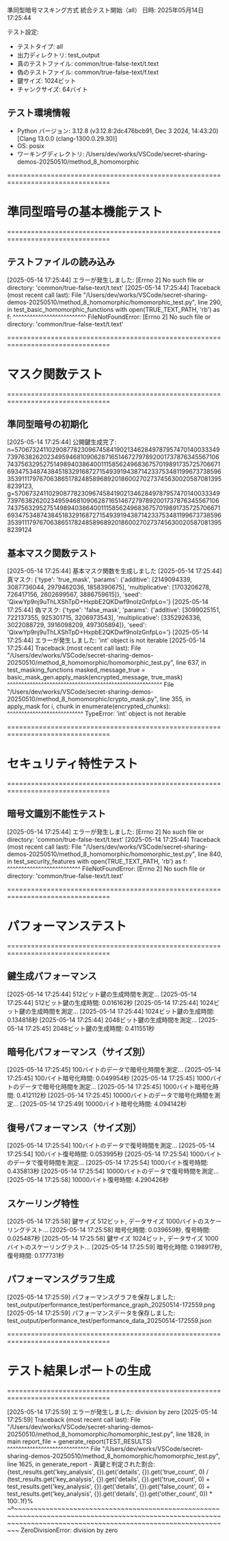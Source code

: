 準同型暗号マスキング方式 統合テスト開始（all）
日時: 2025年05月14日 17:25:44

テスト設定:
- テストタイプ: all
- 出力ディレクトリ: test_output
- 真のテストファイル: common/true-false-text/t.text
- 偽のテストファイル: common/true-false-text/f.text
- 鍵サイズ: 1024ビット
- チャンクサイズ: 64バイト

## テスト環境情報
- Python バージョン: 3.12.8 (v3.12.8:2dc476bcb91, Dec  3 2024, 14:43:20) [Clang 13.0.0 (clang-1300.0.29.30)]
- OS: posix
- ワーキングディレクトリ: /Users/dev/works/VSCode/secret-sharing-demos-20250510/method_8_homomorphic


================================================================================
# 準同型暗号の基本機能テスト
================================================================================


## テストファイルの読み込み
[2025-05-14 17:25:44] エラーが発生しました: [Errno 2] No such file or directory: 'common/true-false-text/t.text'
[2025-05-14 17:25:44] Traceback (most recent call last):
  File "/Users/dev/works/VSCode/secret-sharing-demos-20250510/method_8_homomorphic/homomorphic_test.py", line 290, in test_basic_homomorphic_functions
    with open(TRUE_TEXT_PATH, 'rb') as f:
         ^^^^^^^^^^^^^^^^^^^^^^^^^^
FileNotFoundError: [Errno 2] No such file or directory: 'common/true-false-text/t.text'


================================================================================
# マスク関数テスト
================================================================================


## 準同型暗号の初期化
[2025-05-14 17:25:44] 公開鍵生成完了: n=57067324110290877823096745841902134628497879574701400333497397638262023495946810906287165146727978920017378763455671067437563295275149894038640011158562496836757019891735725706671693475348743845183291687271549391943871423375348119967373859635391117976706386517824858968920186002702737456300205870813958239123, g=57067324110290877823096745841902134628497879574701400333497397638262023495946810906287165146727978920017378763455671067437563295275149894038640011158562496836757019891735725706671693475348743845183291687271549391943871423375348119967373859635391117976706386517824858968920186002702737456300205870813958239124

## 基本マスク関数テスト
[2025-05-14 17:25:44] 基本マスク関数を生成しました
[2025-05-14 17:25:44]   真マスク: {'type': 'true_mask', 'params': {'additive': [2149094339, 3087736044, 2979462036, 1858390675], 'multiplicative': [1703206278, 726417156, 2602699567, 3886759615]}, 'seed': 'QixwYp9nj9uThLXShTpD+HxpbE2QKDwf9noIzGnfpLo='}
[2025-05-14 17:25:44]   偽マスク: {'type': 'false_mask', 'params': {'additive': [3099025151, 722137355, 925301715, 3206973543], 'multiplicative': [3352926336, 3022088729, 3916098209, 497305894]}, 'seed': 'QixwYp9nj9uThLXShTpD+HxpbE2QKDwf9noIzGnfpLo='}
[2025-05-14 17:25:44] エラーが発生しました: 'int' object is not iterable
[2025-05-14 17:25:44] Traceback (most recent call last):
  File "/Users/dev/works/VSCode/secret-sharing-demos-20250510/method_8_homomorphic/homomorphic_test.py", line 637, in test_masking_functions
    masked_message_true = basic_mask_gen.apply_mask(encrypted_message, true_mask)
                          ^^^^^^^^^^^^^^^^^^^^^^^^^^^^^^^^^^^^^^^^^^^^^^^^^^^^^^^
  File "/Users/dev/works/VSCode/secret-sharing-demos-20250510/method_8_homomorphic/crypto_mask.py", line 355, in apply_mask
    for i, chunk in enumerate(encrypted_chunks):
                    ^^^^^^^^^^^^^^^^^^^^^^^^^^^
TypeError: 'int' object is not iterable


================================================================================
# セキュリティ特性テスト
================================================================================


## 暗号文識別不能性テスト
[2025-05-14 17:25:44] エラーが発生しました: [Errno 2] No such file or directory: 'common/true-false-text/t.text'
[2025-05-14 17:25:44] Traceback (most recent call last):
  File "/Users/dev/works/VSCode/secret-sharing-demos-20250510/method_8_homomorphic/homomorphic_test.py", line 840, in test_security_features
    with open(TRUE_TEXT_PATH, 'rb') as f:
         ^^^^^^^^^^^^^^^^^^^^^^^^^^
FileNotFoundError: [Errno 2] No such file or directory: 'common/true-false-text/t.text'


================================================================================
# パフォーマンステスト
================================================================================


## 鍵生成パフォーマンス
[2025-05-14 17:25:44] 512ビット鍵の生成時間を測定...
[2025-05-14 17:25:44]   512ビット鍵の生成時間: 0.016162秒
[2025-05-14 17:25:44] 1024ビット鍵の生成時間を測定...
[2025-05-14 17:25:44]   1024ビット鍵の生成時間: 0.134818秒
[2025-05-14 17:25:44] 2048ビット鍵の生成時間を測定...
[2025-05-14 17:25:45]   2048ビット鍵の生成時間: 0.411551秒

## 暗号化パフォーマンス（サイズ別）
[2025-05-14 17:25:45] 100バイトのデータで暗号化時間を測定...
[2025-05-14 17:25:45]   100バイト暗号化時間: 0.049954秒
[2025-05-14 17:25:45] 1000バイトのデータで暗号化時間を測定...
[2025-05-14 17:25:45]   1000バイト暗号化時間: 0.412112秒
[2025-05-14 17:25:45] 10000バイトのデータで暗号化時間を測定...
[2025-05-14 17:25:49]   10000バイト暗号化時間: 4.094142秒

## 復号パフォーマンス（サイズ別）
[2025-05-14 17:25:54] 100バイトのデータで復号時間を測定...
[2025-05-14 17:25:54]   100バイト復号時間: 0.053995秒
[2025-05-14 17:25:54] 1000バイトのデータで復号時間を測定...
[2025-05-14 17:25:54]   1000バイト復号時間: 0.435813秒
[2025-05-14 17:25:54] 10000バイトのデータで復号時間を測定...
[2025-05-14 17:25:58]   10000バイト復号時間: 4.290426秒

## スケーリング特性
[2025-05-14 17:25:58] 鍵サイズ 512ビット, データサイズ 1000バイトのスケーリングテスト...
[2025-05-14 17:25:58]   暗号化時間: 0.039659秒, 復号時間: 0.025487秒
[2025-05-14 17:25:58] 鍵サイズ 1024ビット, データサイズ 1000バイトのスケーリングテスト...
[2025-05-14 17:25:59]   暗号化時間: 0.198917秒, 復号時間: 0.177731秒

## パフォーマンスグラフ生成
[2025-05-14 17:25:59] パフォーマンスグラフを保存しました: test_output/performance_test/performance_graph_20250514-172559.png
[2025-05-14 17:25:59] パフォーマンスデータを保存しました: test_output/performance_test/performance_data_20250514-172559.json

================================================================================
# テスト結果レポートの生成
================================================================================

[2025-05-14 17:25:59] エラーが発生しました: division by zero
[2025-05-14 17:25:59] Traceback (most recent call last):
  File "/Users/dev/works/VSCode/secret-sharing-demos-20250510/method_8_homomorphic/homomorphic_test.py", line 1828, in main
    report_file = generate_report(TEST_RESULTS)
                  ^^^^^^^^^^^^^^^^^^^^^^^^^^^^^
  File "/Users/dev/works/VSCode/secret-sharing-demos-20250510/method_8_homomorphic/homomorphic_test.py", line 1625, in generate_report
    - 真鍵と判定された割合: {test_results.get('key_analysis', {}).get('details', {}).get('true_count', 0) / (test_results.get('key_analysis', {}).get('details', {}).get('true_count', 0) + test_results.get('key_analysis', {}).get('details', {}).get('false_count', 0) + test_results.get('key_analysis', {}).get('details', {}).get('other_count', 0)) * 100:.1f}%
                             ~~~~~~~~~~~~~~~~~~~~~~~~~~~~~~~~~~~~~~~~~~~~~~~~~~~~~~~~~~~~~~~~~~~~~~~~~~~~~^~~~~~~~~~~~~~~~~~~~~~~~~~~~~~~~~~~~~~~~~~~~~~~~~~~~~~~~~~~~~~~~~~~~~~~~~~~~~~~~~~~~~~~~~~~~~~~~~~~~~~~~~~~~~~~~~~~~~~~~~~~~~~~~~~~~~~~~~~~~~~~~~~~~~~~~~~~~~~~~~~~~~~~~~~~~~~~~~~~~~~~~~~~~~~~~~~~~~~~~~~~~~~~~~~~~~~~~~~~~~~~~~~~~~~~~~~~~~~~~
ZeroDivisionError: division by zero

